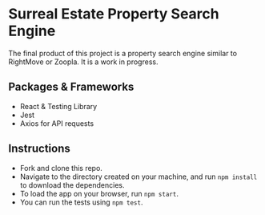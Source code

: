 # Surreal Estate Property Search Engine

The final product of this project is a property search engine similar to RightMove or Zoopla. It is a work in progress.

## Packages & Frameworks

- React & Testing Library
- Jest
- Axios for API requests

## Instructions

- Fork and clone this repo.
- Navigate to the directory created on your machine, and run `npm install` to download the dependencies.
- To load the app on your browser, run `npm start`.
- You can run the tests using `npm test`.
